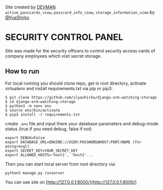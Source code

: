 Site created by [DEVMAN](https://dvmn.org)  
`active_passcards_view`, `passcard_info_view`, `storage_information_view` by [@IlyaShirko](https://github.com/ilyashirko/)

# SECURITY CONTROL PANEL
Site was made for the security officers to control security access cards of company employees which visit secret storage.  

## How to run
For local running you should clone repo, get in root directory, activate virtualenv and install requirements.txt via pip or pip3:  
```
$ git clone https://github.com/ilyashirko/django-orm-watching-storage
$ cd django-orm-watching-storage
$ python3 -m venv env
$ source env/bin/activate
$ pip3 install -r requirements.txt
```  
create `.env` file and input there your database parameters and debug-mode status (true if you need debug, false if not)
```
export DEBUG=False
export DATABASE_URL=ENGINE://USER:PASSWORD@HOST:PORT/NAME (for postgresql)
export SECRET_KEY=YOUR_SECRET_KEY
export ALLOWED_HOSTS='host1', 'host2'...
```

Then you can start local server from root directory via:  
```
python3 manage.py runserver
```

You can see site on [http://127.0.0.1:8000/](http://127.0.0.1:8000/)
